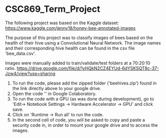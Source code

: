 # CSC869_Term_Project
The following project was based on the Kaggle dataset: 
https://www.kaggle.com/jenny18/honey-bee-annotated-images

The purpose of this project was to classify images of bees based on the health of their hive using a Convolutional Neural Network.
The image names and their corresponding hive health can be found in the csv file 'bee_data.csv'.

Images were manually added to train/validate/test folders at a 70:20:10 ratio. 
https://drive.google.com/file/d/1yHQkN2CZ4EYUd-6dYSKSQT8c-37-Jzw4/view?usp=sharing

1. To run the code, please add the zipped folder ('beehives.zip') found in the link directly above to your google drive.
2. Open the code '' in Google Colaboratory.
3. To run the code with a GPU (as was done during development), go to 'Edit-> Notebook Settings -> Hardware Accelerator -> GPU' and click save. 
4. Click on 'Runtime -> Run all' to run the code. 
5. In the second cell of code, you will be asked to copy and paste a security code in, in order to mount your google drive and to access the images. 
